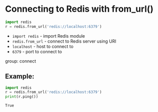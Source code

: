 # Connecting to Redis with from_url()

```python
import redis
r = redis.from_url('redis://localhost:6379')
```

- `import redis` - import Redis module
- `redis.from_url` - connect to Redis server using URI
- `localhost` - host to connect to
- `6379` - port to connect to

group: connect

## Example: 
```python
import redis
r = redis.from_url('redis://localhost:6379')
print(r.ping())
```
```
True

```

